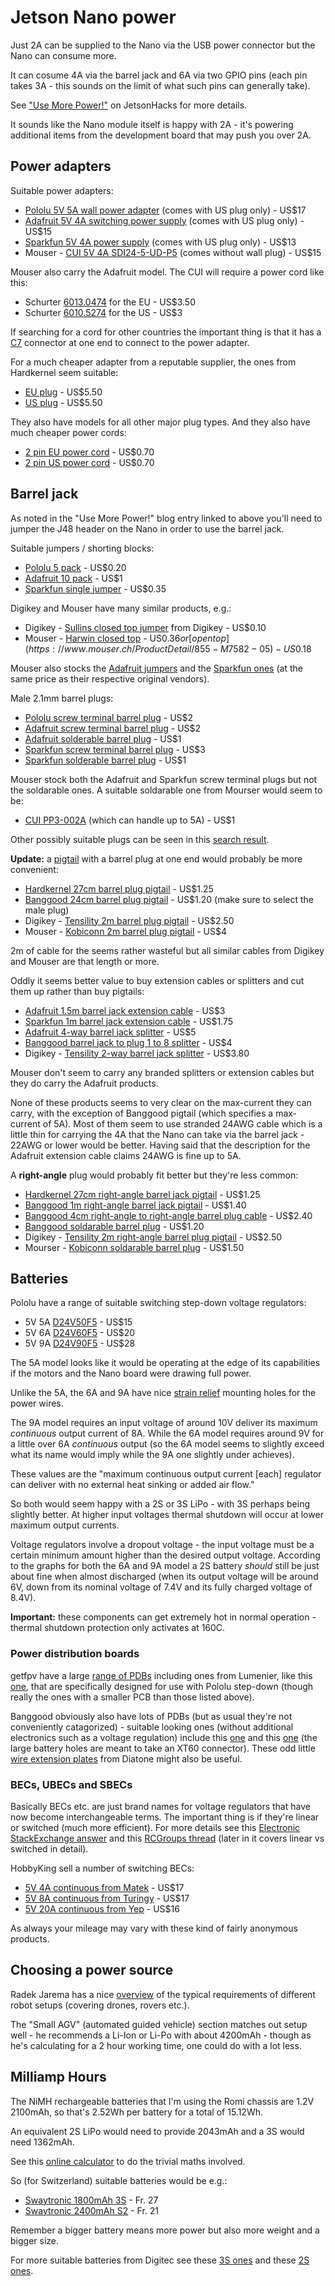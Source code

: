 Jetson Nano power
=================

Just 2A can be supplied to the Nano via the USB power connector but the Nano can consume more.

It can cosume 4A via the barrel jack and 6A via two GPIO pins (each pin takes 3A - this sounds on the limit of what such pins can generally take).

See ["Use More Power!"](https://www.jetsonhacks.com/2019/04/10/jetson-nano-use-more-power/) on JetsonHacks for more details.

It sounds like the Nano module itself is happy with 2A - it's powering additional items from the development board that may push you over 2A.

Power adapters
--------------

Suitable power adapters:

* [Pololu 5V 5A wall power adapter](https://www.pololu.com/product/1462) (comes with US plug only) - US$17
* [Adafruit 5V 4A switching power supply](https://www.adafruit.com/product/1466) (comes with US plug only) - US$15
* [Sparkfun 5V 4A power supply](https://www.sparkfun.com/products/15352) (comes with US plug only) - US$13
* Mouser - [CUI 5V 4A SDI24-5-UD-P5](https://www.mouser.ch/ProductDetail/490-SDI24-5-UD-P5) (comes without wall plug) - US$15

Mouser also carry the Adafruit model. The CUI will require a power cord like this:

* Schurter [6013.0474](https://www.mouser.ch/ProductDetail/693-6013.0474) for the EU - US$3.50
* Schurter [6010.5274](https://www.mouser.ch/ProductDetail/693-6010.5274) for the US - US$3

If searching for a cord for other countries the important thing is that it has a [C7](https://en.wikipedia.org/wiki/IEC_60320#C7/C8_coupler) connector at one end to connect to the power adapter.

For a much cheaper adapter from a reputable supplier, the ones from Hardkernel seem suitable:

* [EU plug](https://www.hardkernel.com/shop/5v-4a-power-supply-eu-plug-2/) - US$5.50
* [US plug](https://www.hardkernel.com/shop/5v-4a-power-supply-us-plug-2/) - US$5.50

They also have models for all other major plug types. And they also have much cheaper power cords:

* [2 pin EU power cord](https://www.hardkernel.com/shop/2pin-eu-power-cord/) - US$0.70
* [2 pin US power cord](https://www.hardkernel.com/shop/2pin-us-power-cord/) - US$0.70

Barrel jack
-----------

As noted in the "Use More Power!" blog entry linked to above you'll need to jumper the J48 header on the Nano in order to use the barrel jack.

Suitable jumpers / shorting blocks:

* [Pololu 5 pack](https://www.pololu.com/product/970) - US$0.20
* [Adafruit 10 pack](https://www.adafruit.com/product/3525) - US$1
* [Sparkfun single jumper](https://www.sparkfun.com/products/9044) - US$0.35

Digikey and Mouser have many similar products, e.g.:

* Digikey - [Sullins closed top jumper](https://www.digikey.com/product-detail/en/sullins-connector-solutions/SPC02SYAN/S9001-ND/76375) from Digikey - US$0.10
* Mouser - [Harwin closed top](https://www.mouser.ch/ProductDetail/855-M7686-05) - US$0.36 or [open top](https://www.mouser.ch/ProductDetail/855-M7582-05) - US$0.18

Mouser also stocks the [Adafruit jumpers](https://www.mouser.ch/ProductDetail/485-3525) and the [Sparkfun ones](https://www.mouser.ch/ProductDetail/474-PRT-09044) (at the same price as their respective original vendors).

Male 2.1mm barrel plugs:

* [Pololu screw terminal barrel plug](https://www.pololu.com/product/2448) - US$2
* [Adafruit screw terminal barrel plug](https://www.adafruit.com/product/369) - US$2
* [Adafruit solderable barrel plug](https://www.adafruit.com/product/3310) - US$1
* [Sparkfun screw terminal barrel plug](https://www.sparkfun.com/products/10287) - US$3
* [Sparkfun solderable barrel plug](https://www.sparkfun.com/products/11476) - US$1

Mouser stock both the Adafruit and Sparkfun screw terminal plugs but not the soldarable ones. A suitable soldarable one from Mourser would seem to be:

* [CUI PP3-002A](https://www.mouser.ch/ProductDetail/490-PP3-002A) (which can handle up to 5A) - US$1

Other possibly suitable plugs can be seen in this [search result](https://www.mouser.ch/Connectors/Power-Connectors/DC-Power-Connectors/_/N-axittZ1yzvvqx?P=1z0x8ggZ1z0x878Z1z0x8glZ1z0wxf2Z1z0wxfcZ1z0vlpqZ1z0xbxo&Ns=Pricing|0).

**Update:** a [pigtail](https://www.computerlanguage.com/results.php?definition=pigtail) with a barrel plug at one end would probably be more convenient:

* [Hardkernel 27cm barrel plug pigtail](https://www.hardkernel.com/shop/dc-plug-cable-assembly-5-5mm/) - US$1.25
* [Banggood 24cm barrel plug pigtail](https://www.banggood.com/DC12V-MaleFemale-Power-Supply-Jack-Connector-Cable-Plug-Cord-Wire-5_5mm-x-2_1mm-p-1182642.html) - US$1.20 (make sure to select the male plug)
* Digikey - [Tensility 2m barrel plug pigtail](https://www.digikey.com/product-detail/en/tensility-international-corp/CA-2185/CP-2185-ND/568576) - US$2.50
* Mouser - [Kobiconn 2m barrel plug pigtail](https://www.mouser.ch/ProductDetail/172-7443-E) - US$4

2m of cable for the seems rather wasteful but all similar cables from Digikey and Mouser are that length or more.

Oddly it seems better value to buy extension cables or splitters and cut them up rather than buy pigtails:

* [Adafruit 1.5m barrel jack extension cable](https://www.adafruit.com/product/327) - US$3
* [Sparkfun 1m barrel jack extension cable](https://www.sparkfun.com/products/11706) - US$1.75
* [Adafruit 4-way barrel jack splitter](https://www.adafruit.com/product/1352) - US$5
* [Banggood barrel jack to plug 1 to 8 splitter](https://www.banggood.com/5_5-x-2_1mm-Female-To-Male-Plug-DC-Splitter-Connector-For-LED-Lighting-p-975267.html) - US$4
* Digikey - [Tensility 2-way barrel jack splitter](https://www.digikey.com/product-detail/en/tensility-international-corp/10-02743/839-1476-ND/8753166) - US$3.80

Mouser don't seem to carry any branded splitters or extension cables but they do carry the Adafruit products.

None of these products seems to very clear on the max-current they can carry, with the exception of Banggood pigtail (which specifies a max-current of 5A). Most of them seem to use stranded 24AWG cable which is a little thin for carrying the 4A that the Nano can take via the barrel jack - 22AWG or lower would be better. Having said that the description for the Adafruit extension cable claims 24AWG is fine up to 5A.

A **right-angle** plug would probably fit better but they're less common:

* [Hardkernel 27cm right-angle barrel jack pigtail](https://www.hardkernel.com/shop/dc-plug-cable-assembly-5-5mm-l-type/) - US$1.25
* [Banggood 1m right-angle barrel jack pigtail](https://www.banggood.com/DC-1m-5_52_1mm-22AWG-L-Shape-Male-Power-Extension-Cable-Wire-p-1364243.html) - US$1.40
* [Banggood 4cm right-angle to right-angle barrel plug cable](https://www.banggood.com/DC-Tip-Power-Plug-Jack-Connector-Dual-5_5-x-2_1mm-Male-Right-Angle-Cord-Cable-p-1161332.html) - US$2.40
* [Banggood soldarable barrel plug](https://www.banggood.com/2_5x5_5mm-Right-Angle-L-90-Male-Plug-Jack-DC-Power-Tip-Socket-Connector-Adapter-p-1023090.html) - US$1.20
* Digikey - [Tensility 2m right-angle barrel plug pigtail](https://www.digikey.com/product-detail/en/tensility-international-corp/CA-2189/CP-2189-ND/568580) - US$2.50
* Mourser - [Kobiconn soldarable barrel plug](https://www.mouser.ch/ProductDetail/173-5521TIP-EX) - US$1.50


Batteries
---------

Pololu have a range of suitable switching step-down voltage regulators:

* 5V 5A [D24V50F5](https://www.pololu.com/product/2851) - US$15
* 5V 6A [D24V60F5](https://www.pololu.com/product/2865) - US$20
* 5V 9A [D24V90F5](https://www.pololu.com/product/2866) - US$28

The 5A model looks like it would be operating at the edge of its capabilities if the motors and the Nano board were drawing full power.

Unlike the 5A, the 6A and 9A have nice [strain relief](https://a.pololu-files.com/picture/0J5818.1200.jpg?ada7981fba447658ea0884e2f7c9ef31) mounting holes for the power wires.

The 9A model requires an input voltage of around 10V  deliver its maximum _continuous_ output current of 8A. While the 6A model requires around 9V for a little over 6A _continuous_ output (so the 6A model seems to slightly exceed what its name would imply while the 9A one slightly under achieves).

These values are the "maximum continuous output current [each] regulator can deliver with no external heat sinking or added air flow."

So both would seem happy with a 2S or 3S LiPo - with 3S perhaps being slightly better. At higher input voltages thermal shutdown will occur at lower maximum output currents.

Voltage regulators involve a dropout voltage - the input voltage must be a certain minimum amount higher than the desired output voltage. According to the graphs for both the 6A and 9A model a 2S battery _should_ still be just about fine when almost discharged (when its output voltage will be around 6V, down from its nominal voltage of 7.4V and its fully charged voltage of 8.4V).

**Important:** these components can get extremely hot in normal operation - thermal shutdown protection only activates at 160C.

### Power distribution boards

getfpv have a large [range of PDBs](https://www.getfpv.com/electronics/power-distribution-boards-pdb.html?dir=asc&order=price) including ones from Lumenier, like this [one](https://www.getfpv.com/lumenier-4power-mini-pdb.html), that are specifically designed for use with Pololu step-down (though really the ones with a smaller PCB than those listed above).

Banggood obviously also have lots of PDBs (but as usual they're not conveniently catagorized) - suitable looking ones (without additional electronics such as a voltage regulation) include this [one](https://www.banggood.com/30x30-35x35-PCB-ESC-Power-Distribution-Board-For-MINI-Quadcopter-Multicopter-p-984686.html) and this [one](https://www.banggood.com/Martian-Mini-PDB-Power-Distribution-Board-for-Martian-I-II-III-Frame-Kit-p-1081695.html) (the large battery holes are meant to take an XT60 connector). These odd little [wire extension plates](https://www.banggood.com/12-PCS-Diatone-40A-Brushless-Motor-Wire-Extension-Plate-For-RC-Drone-FPV-Racing-Multi-Rotor-p-1334388.html) from Diatone might also be useful.

### BECs, UBECs and SBECs

Basically BECs etc. are just brand names for voltage regulators that have now become interchangeable terms. The important thing is if they're linear or switched (much more efficient). For more details see this [Electronic StackExchange answer](https://electronics.stackexchange.com/a/8370/27099) and this [RCGroups thread](https://www.rcgroups.com/forums/showthread.php?1222157-Sbec-ubec-bec-whats-the-difference) (later in it covers linear vs switched in detail).

HobbyKing sell a number of switching BECs:

* [5V 4A continuous from Matek](https://hobbyking.com/en_us/ubec-duo-4a-5-12v-4a-5v.html) - US$17
* [5V 8A continuous from Turingy](https://hobbyking.com/en_us/turnigy-8-15a-ubec-for-lipoly.html) - US$17
* [5V 20A continuous from Yep](https://hobbyking.com/en_us/yep-20a-hv-2-12s-sbec-w-selectable-voltage-output.html) - US$16

As always your mileage may vary with these kind of fairly anonymous products.

Choosing a power source
-----------------------

Radek Jarema has a nice [overview](https://medium.com/husarion-blog/batteries-choose-the-right-power-source-for-your-robot-5417a3ec19ca) of the typical requirements of different robot setups (covering drones, rovers etc.).

The "Small AGV" (automated guided vehicle) section matches out setup well - he recommends a Li-Ion or Li-Po with about 4200mAh - though as he's calculating for a 2 hour working time, one could do with a lot less.

Milliamp Hours
--------------

The NiMH rechargeable batteries that I'm using the Romi chassis are 1.2V 2100mAh, so that's 2.52Wh per battery for a total of 15.12Wh.

An equivalent 2S LiPo would need to provide 2043mAh and a 3S would need 1362mAh.

See this [online calculator](https://milliamps-watts.appspot.com/) to do the trivial maths involved.

So (for Switzerland) suitable batteries would be e.g.:

* [Swaytronic 1800mAh 3S](https://www.galaxus.ch/de/s5/product/swaytronic-akku-3s-lipo-1110v-1800mah-rc-akku-8614029) - Fr. 27
* [Swaytronic 2400mAh S2](https://www.galaxus.ch/de/s5/product/swaytronic-akku-lipo-740v-2400mah-rc-akku-3518831) - Fr. 21

Remember a bigger battery means more power but also more weight and a bigger size.

For more suitable batteries from Digitec see these [3S ones](https://www.galaxus.ch/de/s5/producttype/rc-akku-679?tagIds=760&opt=v23-2002%3A11.1%7Cv23-230%3A1.4%7Cv23-230%3A1.45%7Cv23-230%3A1.6%7Cv23-230%3A1.65%7Cv23-230%3A1.7%7Cv23-230%3A1.8%7Cv23-230%3A1.9%7Cv23-230%3A1.95%7Cv23-230%3A2%7Cv23-230%3A2.1%7Cv23-230%3A2.2%7Cv23-230%3A2.4%7Cv23-230%3A2.3%7Cv23-230%3A2.5%7Cv23-230%3A2.7%7Cv23-230%3A3.1%7Cv23-230%3A3.2%7Cv23-230%3A2.8%7Cv23-230%3A3.3&pdo=23-19063%3A353839&so=5) and these [2S ones](https://www.galaxus.ch/de/s5/producttype/rc-akku-679?tagIds=760&opt=v23-2002%3A7.4%7Cv23-230%3A3%7Cv23-230%3A2.6%7Cv23-230%3A2.4%7Cv23-230%3A2.2&so=5&pdo=23-19063%3A353839).
